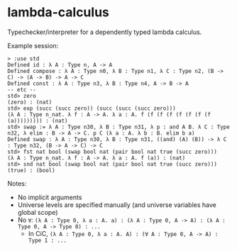 # lambda-calculus

Typechecker/interpreter for a dependently typed lambda calculus.

Example session:
```
> :use std
Defined id : λ A : Type n, A -> A
Defined compose : λ A : Type n0, λ B : Type n1, λ C : Type n2, (B -> C) -> (A -> B) -> A -> C
Defined const : λ A : Type n3, λ B : Type n4, A -> B -> A
-- etc --
std> zero
(zero) : (nat)
std> exp (succ (succ zero)) (succ (succ (succ zero)))
(λ A : Type n_nat. λ f : A -> A. λ a : A. f (f (f (f (f (f (f (f (a))))))))) : (nat)
std> swap := λ A : Type n30, λ B : Type n31, λ p : and A B. λ C : Type n32, λ elim : B -> A -> C. p C (λ a : A. λ b : B. elim b a)
Defined swap : λ A : Type n30, λ B : Type n31, ((and) (A) (B)) -> λ C : Type n32, (B -> A -> C) -> C
std> fst nat bool (swap bool nat (pair bool nat true (succ zero)))
(λ A : Type n_nat. λ f : A -> A. λ a : A. f (a)) : (nat)
std> snd nat bool (swap bool nat (pair bool nat true (succ zero)))
(true) : (bool)
```

Notes:
- No implicit arguments
- Universe levels are specified manually (and universe variables have global scope)
- No `∀`: `(λ A : Type 0, λ a : A. a) : (λ A : Type 0, A -> A) : (λ A : Type 0, A -> Type 0) : ...`
  + In CiC, `(λ A : Type 0, λ a : A. A) : (∀ A : Type 0, A -> A) : Type 1 : ...`

